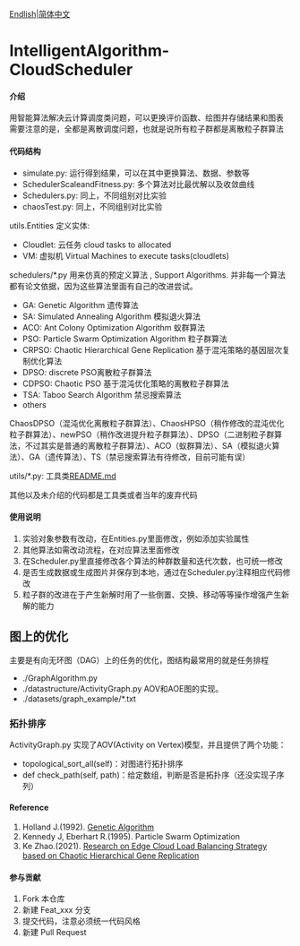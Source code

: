 [Endlish](README.md)|[简体中文](README_cn.md)

# IntelligentAlgorithm-CloudScheduler

#### 介绍
用智能算法解决云计算调度类问题，可以更换评价函数、绘图并存储结果和图表
需要注意的是，全都是离散调度问题，也就是说所有粒子群都是离散粒子群算法

#### 代码结构

- simulate.py: 运行得到结果，可以在其中更换算法、数据、参数等
- SchedulerScaleandFitness.py: 多个算法对比最优解以及收敛曲线
- Schedulers.py: 同上，不同组别对比实验
- chaosTest.py: 同上，不同组别对比实验

utils.Entities 定义实体:
- Cloudlet: 云任务 cloud tasks to allocated
- VM: 虚拟机 Virtual Machines to execute tasks(cloudlets)

schedulers/*.py 用来仿真的预定义算法  , Support Algorithms.
并非每一个算法都有论文依据，因为这些算法里面有自己的改进尝试。
- GA: Genetic Algorithm 遗传算法
- SA: Simulated Annealing Algorithm 模拟退火算法
- ACO: Ant Colony Optimization Algorithm 蚁群算法
- PSO: Particle Swarm Optimization Algorithm 粒子群算法
- CRPSO: Chaotic Hierarchical Gene Replication 基于混沌策略的基因层次复制优化算法
- DPSO: discrete PSO离散粒子群算法
- CDPSO: Chaotic PSO 基于混沌优化策略的离散粒子群算法
- TSA: Taboo Search Algorithm 禁忌搜索算法
- others

ChaosDPSO（混沌优化离散粒子群算法）、ChaosHPSO（稍作修改的混沌优化粒子群算法）、newPSO（稍作改进提升粒子群算法）、DPSO（二进制粒子群算法，不过其实是普通的离散粒子群算法）、ACO（蚁群算法）、SA（模拟退火算法）、GA（遗传算法）、TS（禁忌搜索算法有待修改，目前可能有误）

utils/*.py: 工具类[README.md](README.md)

其他以及未介绍的代码都是工具类或者当年的废弃代码

#### 使用说明

1.  实验对象参数有改动，在Entities.py里面修改，例如添加实验属性
2.  其他算法如需改动流程，在对应算法里面修改
3.  在Scheduler.py里直接修改各个算法的种群数量和迭代次数，也可统一修改
4.  是否生成数据或生成图片并保存到本地，通过在Scheduler.py注释相应代码修改
5.  粒子群的改进在于产生新解时用了一些倒置、交换、移动等等操作增强产生新解的能力

## 图上的优化
主要是有向无环图（DAG）上的任务的优化，图结构最常用的就是任务排程
- ./GraphAlgorithm.py
- ./datastructure/ActivityGraph.py AOV和AOE图的实现。
- ./datasets/graph_example/*.txt

### 拓扑排序
ActivityGraph.py 实现了AOV(Activity on Vertex)模型，并且提供了两个功能：
- topological_sort_all(self)：对图进行拓扑排序
- def check_path(self, path)：给定数组，判断是否是拓扑序（还没实现子序列）


#### Reference

1. Holland J.(1992). [Genetic Algorithm](https://doi.org/10.1038/scientificamerican0792-66)
2. Kennedy J, Eberhart R.(1995). Particle Swarm Optimization 
3. Ke Zhao.(2021). [Research on Edge Cloud Load Balancing Strategy based on Chaotic Hierarchical Gene Replication](https://www.fujipress.jp/jaciii/jc/jacii002600050758/)

#### 参与贡献

1.  Fork 本仓库
2.  新建 Feat_xxx 分支
3.  提交代码，注意必须统一代码风格
4.  新建 Pull Request
